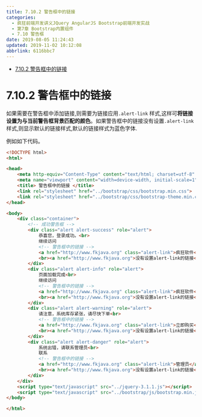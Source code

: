```yaml
---
title: 7.10.2 警告框中的链接
categories: 
  - 疯狂前端开发讲义JQuery AngularJS Bootstrap前端开发实战
  - 第7章 Bootstrap内置组件
  - 7.10 警告框
date: 2019-08-05 11:24:43
updated: 2019-11-02 10:12:08
abbrlink: 6116bbc7
---
```

<div id='my_toc'>

- [7.10.2 警告框中的链接](/JavaReadingNotes/6116bbc7/#7-10-2-警告框中的链接)

</div>
<!--more-->
<script>if (navigator.platform.toLowerCase() == 'win32'){document.getElementById('my_toc').style.display = 'none';}</script>

<!--end-->
<!--SSTStart-->
# 7.10.2 警告框中的链接 #
如果需要在警告框中添加链接,则需要为链接应用`.alert-link` 样式,这样可**将链接设置为与当前警告框背景匹配的颜色**。如果警告框中的链接没有设置`.alert-link` 样式,则显示默认的链接样式,默认的链接样式为蓝色字体.
<!--SSTStop-->
例如如下代码。
```html
<!DOCTYPE html>
<html>

<head>
	<meta http-equiv="Content-Type" content="text/html; charset=utf-8" />
	<meta name="viewport" content="width=device-width, initial-scale=1">
	<title> 警告框中的链接 </title>
	<link rel="stylesheet" href="../bootstrap/css/bootstrap.min.css">
	<link rel="stylesheet" href="../bootstrap/css/bootstrap-theme.min.css">
</head>

<body>
	<div class="container">
		<!-- 成功警告框 -->
		<div class="alert alert-success" role="alert">
			恭喜您，登录成功。<br>
			继续访问
			<!-- 警告框中的链接 -->
			<a href="http://www.fkjava.org" class="alert-link">疯狂软件</a>
			<br><a href="http://www.fkjava.org">没有设置alert-link的链接</a>
		</div>
		<div class="alert alert-info" role="alert">
			页面加载完成<br>
			继续访问
			<!-- 警告框中的链接 -->
			<a href="http://www.fkjava.org" class="alert-link">疯狂软件</a>
			<br><a href="http://www.fkjava.org">没有设置alert-link的链接</a>
		</div>
		<div class="alert alert-warning" role="alert">
			请注意，系统库存紧张，请尽快下单<br>
			<!-- 警告框中的链接 -->
			<a href="http://www.fkjava.org" class="alert-link">立即购买</a>
			<br><a href="http://www.fkjava.org">没有设置alert-link的链接</a>
		</div>
		<div class="alert alert-danger" role="alert">
			系统出错，请联系管理员<br>
			联系
			<!-- 警告框中的链接 -->
			<a href="http://www.fkjava.org" class="alert-link">管理员</a>
			<br><a href="http://www.fkjava.org">没有设置alert-link的链接</a>
		</div>
	</div>
	<script type="text/javascript" src="../jquery-3.1.1.js"></script>
	<script type="text/javascript" src="../bootstrap/js/bootstrap.min.js"></script>
</body>

</html>
```

